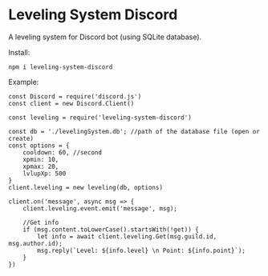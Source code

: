 # Leveling System Discord

A leveling system for Discord bot (using SQLite database).

Install:
```
npm i leveling-system-discord
```

Example:
```
const Discord = require('discord.js')
const client = new Discord.Client()

const leveling = require('leveling-system-discord')

const db = './levelingSystem.db'; //path of the database file (open or create)
const options = {
	cooldown: 60, //second
	xpmin: 10,
	xpmax: 20,
	lvlupXp: 500 
}
client.leveling = new leveling(db, options)

client.on('message', async msg => {
	client.leveling.event.emit('message', msg);
  
  	//Get info
	if (msg.content.toLowerCase().startsWith(!get)) {
		let info = await client.leveling.Get(msg.guild.id, msg.author.id);
		msg.reply(`Level: ${info.level} \n Point: ${info.point}`);
	}
})
```
